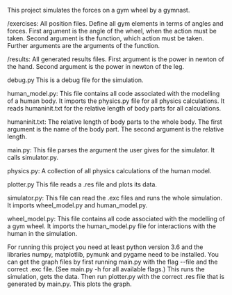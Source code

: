 This project simulates the forces on a gym wheel by a gymnast.

/exercises:
    All position files.
    Define all gym elements in terms of angles and forces.
        First argument is the angle of the wheel, when the action must be taken.
        Second argument is the function, which action must be taken.
        Further arguments are the arguments of the function.

/results:
    All generated results files.
        First argument is the power in newton of the hand.
        Second argument is the power in newton of the leg.

debug.py
    This is a debug file for the simulation.

human_model.py:
    This file contains all code associated with the modelling of a human body.
    It imports the physics.py file for all physics calculations.
    It reads humaninit.txt for the relative length of body parts for all calculations.

humaninit.txt:
    The relative length of body parts to the whole body.
    The first argument is the name of the body part.
    The second argument is the relative length.

main.py:
    This file parses the argument the user gives for the simulator.
    It calls simulator.py.

physics.py:
     A collection of all physics calculations of the human model.

plotter.py
    This file reads a .res file and plots its data.

simulator.py:
     This file can read the .exc files and runs the whole simulation.
     It imports wheel_model.py and human_model.py.

wheel_model.py:
    This file contains all code associated with the modelling of a gym wheel.
    It imports the human_model.py file for interactions with the human in the simulation.

For running this project you need at least python version 3.6 and the libraries
numpy, matplotlib, pymunk and pygame need to be installed.
You can get the graph files by first running main.py with the flag --file and
the correct .exc file. (See main.py -h for all available flags.)
This runs the simulation, gets the data.
Then run plotter.py with the correct .res file that is generated by main.py.
This plots the graph.
